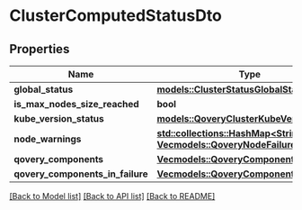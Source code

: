 # ClusterComputedStatusDto

## Properties

Name | Type | Description | Notes
------------ | ------------- | ------------- | -------------
**global_status** | [**models::ClusterStatusGlobalStatus**](ClusterStatusGlobalStatus.md) |  | 
**is_max_nodes_size_reached** | **bool** |  | 
**kube_version_status** | [**models::QoveryClusterKubeVersionStatus**](QoveryClusterKubeVersionStatus.md) |  | 
**node_warnings** | [**std::collections::HashMap<String, Vec<models::QoveryNodeFailure>>**](Vec.md) |  | 
**qovery_components** | [**Vec<models::QoveryComponentDto>**](QoveryComponentDto.md) |  | 
**qovery_components_in_failure** | [**Vec<models::QoveryComponentInFailure>**](QoveryComponentInFailure.md) |  | 

[[Back to Model list]](../README.md#documentation-for-models) [[Back to API list]](../README.md#documentation-for-api-endpoints) [[Back to README]](../README.md)


